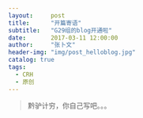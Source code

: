 ```yaml
---
layout:     post
title:      "开篇寄语"
subtitle:   "G29组的blog开通啦"
date:       2017-03-11 12:00:00
author:     "张卜文"
header-img: "img/post_helloblog.jpg"
catalog: true
tags:
  - CRH
  - 原创
---
```


> 黔驴计穷，你自己写吧。。。